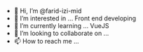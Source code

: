 - 👋 Hi, I’m @farid-izi-mid
- 👀 I’m interested in ... Front end developing
- 🌱 I’m currently learning ... VueJS
- 💞️ I’m looking to collaborate on ...
- 📫 How to reach me ... 

<!---
farid-izi-mid/farid-izi-mid is a ✨ special ✨ repository because its `README.md` (this file) appears on your GitHub profile.
You can click the Preview link to take a look at your changes.
--->
